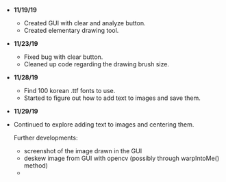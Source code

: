 - **11/19/19**
	- Created GUI with clear and analyze button.
	- Created elementary drawing tool.
- **11/23/19**
	- Fixed bug with clear button.
	- Cleaned up code regarding the drawing brush size.
- **11/28/19**
	- Find 100 korean .ttf fonts to use.
	- Started to figure out how to add text to images and save them.
- **11/29/19**
- Continued to explore adding text to images and centering them.
	
	
	
	Further developments:
	- screenshot of the image drawn in the GUI
	- deskew image from GUI with opencv (possibly through warpIntoMe() method)
	- 
